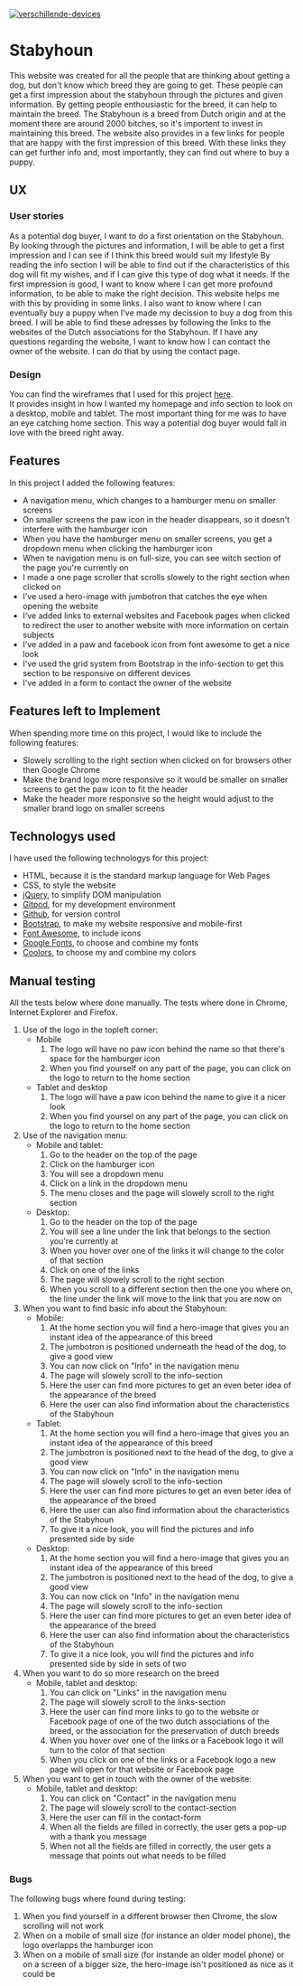 <a href="https://ibb.co/pxJCh0N"><img src="https://i.ibb.co/bPzpbWY/verschillende-devices.png" alt="verschillende-devices" border="0"></a>
# Stabyhoun
This website was created for all the people that are thinking about getting a dog, but don't know which breed they are going to get.
These people can get a first impression about the stabyhoun through the pictures and given information.
By getting people enthousiastic for the breed, it can help to maintain the breed. 
The Stabyhoun is a breed from Dutch origin and at the moment there are around 2000 bitches, so it's importent to invest in maintaining this breed.
The website also provides in a few links for people that are happy with the first impression of this breed.
With these links they can get further info and, most importantly, they can find out where to buy a puppy. 
## UX
### User stories
As a potential dog buyer, I want to do a first orientation on the Stabyhoun.
By looking through the pictures and information, I will be able to get a first impression and I can see if I think this breed would suit my lifestyle
By reading the info section I will be able to find out if the characteristics of this dog will fit my wishes, and if I can give this type of dog what it needs.
If the first impression is good, I want to know where I can get more profound information, to be able to make the right decision.
This website helps me with this by providing in some links.
I also want to know where I can eventually buy a puppy when I've made my decission to buy a dog from this breed.
I will be able to find these adresses by following the links to the websites of the Dutch associations for the Stabyhoun.
If I have any questions regarding the website, I want to know how I can contact the owner of the website.
I can do that by using the contact page.
### Design
You can find the wireframes that I used for this project [here](https://ibb.co/0GJ78QN).
<br>
It provides insight in how I wanted my homepage and info section to look on a desktop, mobile and tablet.
The most important thing for me was to have an eye catching home section.
This way a potential dog buyer would fall in love with the breed right away.
## Features
In this project I added the following features:
* A navigation menu, which changes to a hamburger menu on smaller screens
* On smaller screens the paw icon in the header disappears, so it doesn't interfere with the hamburger icon
* When you have the hamburger menu on smaller screens, you get a dropdown menu when clicking the hamburger icon
* When te navigation menu is on full-size, you can see witch section of the page you're currently on
* I made a one page scroller that scrolls slowely to the right section when clicked on
* I've used a hero-image with jumbotron that catches the eye when opening the website
* I've added links to external websites and Facebook pages when clicked to redirect the user to another website with more information on certain subjects
* I've added in a paw and facebook icon from font awesome to get a nice look
* I've used the grid system from Bootstrap in the info-section to get this section to be responsive on different devices
* I've added in a form to contact the owner of the website
## Features left to Implement
When spending more time on this project, I would like to include the following features:
* Slowely scrolling to the right section when clicked on for browsers other then Google Chrome
* Make the brand logo more responsive so it would be smaller on smaller screens to get the paw icon to fit the header
* Make the header more responsive so the height would adjust to the smaller brand logo on smaller screens
## Technologys used
I have used the following technologys for this project:
* HTML, because it is the standard markup language for Web Pages
* CSS, to style the website
* [jQuery](https://jquery.com/), to simplify DOM manipulation 
* [Gitpod](https://www.gitpod.io/), for my development environment
* [Github](https://github.com/), for version control
* [Bootstrap](https://getbootstrap.com/), to make my website responsive and mobile-first
* [Font Awesome](https://fontawesome.com/), to include icons
* [Google Fonts](https://fonts.google.com/), to choose and combine my fonts
* [Coolors](https://coolors.co/), to choose my and combine my colors

## Manual testing
All the tests below where done manually.
The tests where done in Chrome, Internet Explorer and Firefox.
<br>
1. Use of the logo in the topleft corner:
    * Mobile
        1. The logo will have no paw icon behind the name so that there's space for the hamburger icon
        2. When you find yourself on any part of the page, you can click on the logo to return to the home section
    * Tablet and desktop
        1. The logo will have a paw icon behind the name to give it a nicer look
        2. When you find yoursel on any part of the page, you can click on the logo to return to the home section 
2. Use of the navigation menu:
    * Mobile and tablet:
        1. Go to the header on the top of the page
        2. Click on the hamburger icon
        3. You will see a dropdown menu
        4. Click on a link in the dropdown menu
        5. The menu closes and the page will slowely scroll to the right section
    * Desktop:
        1. Go to the header on the top of the page
        2. You will see a line under the link that belongs to the section you're currently at
        3. When you hover over one of the links it will change to the color of that section
        4. Click on one of the links
        5. The page will slowely scroll to the right section
        6. When you scroll to a different section then the one you where on, the line under the link will move to the link that you are now on
3. When you want to find basic info about the Stabyhoun:
    * Mobile:
        1. At the home section you will find a hero-image that gives you an instant idea of the appearance of this breed
        2. The jumbotron is positioned underneath the head of the dog, to give a good view
        3. You can now click on "Info" in the navigation menu
        4. The page will slowely scroll to the info-section
        5. Here the user can find more pictures to get an even beter idea of the appearance of the breed
        6. Here the user can also find information about the characteristics of the Stabyhoun
    * Tablet:
        1. At the home section you will find a hero-image that gives you an instant idea of the appearance of this breed
        2. The jumbotron is positioned next to the head of the dog, to give a good view
        3. You can now click on "Info" in the navigation menu
        4. The page will slowely scroll to the info-section
        5. Here the user can find more pictures to get an even beter idea of the appearance of the breed
        6. Here the user can also find information about the characteristics of the Stabyhoun
        7. To give it a nice look, you will find the pictures and info presented side by side
    * Desktop:
        1. At the home section you will find a hero-image that gives you an instant idea of the appearance of this breed
        2. The jumbotron is positioned next to the head of the dog, to give a good view
        3. You can now click on "Info" in the navigation menu
        4. The page will slowely scroll to the info-section
        5. Here the user can find more pictures to get an even beter idea of the appearance of the breed
        6. Here the user can also find information about the characteristics of the Stabyhoun
        7. To give it a nice look, you will find the pictures and info presented side by side in sets of two
4. When you want to do so more research on the breed
    * Mobile, tablet and desktop:
        1. You can click on "Links" in the navigation menu
        2. The page will slowely scroll to the links-section
        3. Here the user can find more links to go to the website or Facebook page of one of the two dutch associations of the breed, or the association for the preservation of dutch breeds
        4. When you hover over one of the links or a Facebook logo it will turn to the color of that section
        5. When you click on one of the links or a Facebook logo a new page will open for that website or Facebook page
5. When you want to get in touch with the owner of the website:
    * Mobile, tablet and desktop:
        1. You can click on "Contact" in the navigation menu
        2. The page will slowely scroll to the contact-section
        3. Here the user can fill in the contact-form
        4. When all the fields are filled in correctly, the user gets a pop-up with a thank you message
        5. When not all the fields are filled in correctly, the user gets a message that points out what needs to be filled
### Bugs
The following bugs where found during testing:
<br>
1. When you find yourself in a different browser then Chrome, the slow scrolling will not work
2. When on a mobile of small size (for instance an older model phone), the logo overlapps the hamburger icon
3. When on a mobile of small size (for instande an older model phone) or on a screen of a bigger size, the hero-image isn't positioned as nice as it could be